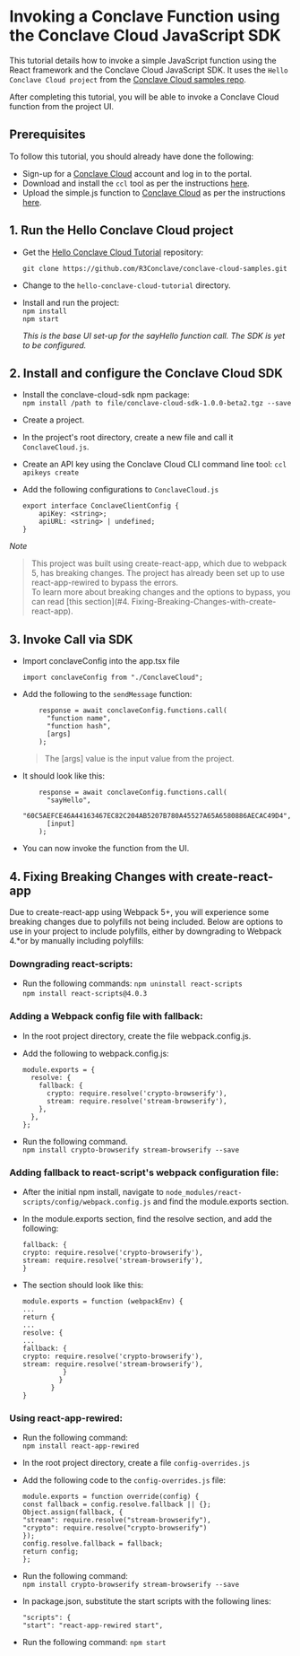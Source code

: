 # Invoking a Conclave Function using the Conclave Cloud JavaScript SDK

This tutorial details how to invoke a simple JavaScript function using the React framework and the Conclave Cloud
JavaScript SDK. It uses the `Hello Conclave Cloud project` from the [Conclave Cloud samples repo](https://github.com/R3Conclave/conclave-cloud-samples/).

After completing this tutorial, you will be able to invoke a Conclave Cloud function from the project UI.

## Prerequisites

To follow this tutorial, you should already have done the following:

- Sign-up for a [Conclave Cloud](https://www.conclave.cloud/) account and log in to the portal.
- Download and install the `ccl` tool as per the instructions [here](index.md).
- Upload the simple.js function to [Conclave Cloud](https://www.conclave.cloud/) as per the instructions [here](creating-your-first-function.md).

## 1. Run the Hello Conclave Cloud project

* Get the [Hello Conclave Cloud Tutorial](https://github.com/R3Conclave/conclave-cloud-samples/) repository:

  ```
  git clone https://github.com/R3Conclave/conclave-cloud-samples.git
  ```

* Change to the `hello-conclave-cloud-tutorial` directory.

* Install and run the project:  
  `npm install`  
  `npm start`

  _This is the base UI set-up for the sayHello function call. The SDK is yet to be configured._

## 2. Install and configure the Conclave Cloud SDK

* Install the conclave-cloud-sdk npm package:  
  `npm install /path to file/conclave-cloud-sdk-1.0.0-beta2.tgz --save`

* Create a project.

* In the project's root directory, create a new file and call it `ConclaveCloud.js`.

* Create an API key using the Conclave Cloud CLI command line tool:
  `ccl apikeys create`

* Add the following configurations to `ConclaveCloud.js`
   ```
   export interface ConclaveClientConfig {
       apiKey: <string>;
       apiURL: <string> | undefined;
   }
   ```

_Note_
 
  > This project was built using create-react-app, which due to webpack 5, has breaking changes. The project has already been set up to use react-app-rewired to bypass the errors.  
  > To learn more about breaking changes and the options to bypass, you can read [this section](#4. Fixing-Breaking-Changes-with-create-react-app).

## 3. Invoke Call via SDK

* Import conclaveConfig into the app.tsx file
  ```
  import conclaveConfig from "./ConclaveCloud";
  ```

* Add the following to the `sendMessage` function:
  ```
      response = await conclaveConfig.functions.call(
        "function name",
        "function hash",
        [args]
      );
  ```

  > The [args] value is the input value from the project.

* It should look like this:
  ```
      response = await conclaveConfig.functions.call(
        "sayHello",
        "60C5AEFCE46A44163467EC82C204AB5207B780A45527A65A6580886AECAC49D4",
        [input]
      );
  ```

* You can now invoke the function from the UI.

## 4. Fixing Breaking Changes with create-react-app

Due to create-react-app using Webpack 5+, you will experience some breaking changes due to polyfills not being included.
Below are options to use in your project to include polyfills, either by downgrading to Webpack 4.\*or by manually
including polyfills:

### Downgrading react-scripts:

* Run the following commands:
  `npm uninstall react-scripts`  
  `npm install react-scripts@4.0.3`

### Adding a Webpack config file with fallback:

* In the root project directory, create the file webpack.config.js.
* Add the following to webpack.config.js:
  ```
  module.exports = {
    resolve: {
      fallback: {
        crypto: require.resolve('crypto-browserify'),
        stream: require.resolve('stream-browserify'),
      },
    },
  };
  ```

* Run the following command.  
  `npm install crypto-browserify stream-browserify --save`

### Adding fallback to react-script's webpack configuration file:

* After the initial npm install, navigate to `node_modules/react-scripts/config/webpack.config.js` and find the
  module.exports section.

* In the module.exports section, find the resolve section, and add the following:
  ```
  fallback: {
  crypto: require.resolve('crypto-browserify'),
  stream: require.resolve('stream-browserify'),
  }
  ```

* The section should look like this:
  ```
  module.exports = function (webpackEnv) {
  ...
  return {
  ...
  resolve: {
  ...
  fallback: {
  crypto: require.resolve('crypto-browserify'),
  stream: require.resolve('stream-browserify'),
            }
           }
         }
  }
  ```

### Using react-app-rewired:

* Run the following command:  
  `npm install react-app-rewired`

* In the root project directory, create a file `config-overrides.js`

* Add the following code to the `config-overrides.js` file:
  ```
  module.exports = function override(config) {
  const fallback = config.resolve.fallback || {};
  Object.assign(fallback, {
  "stream": require.resolve("stream-browserify"),
  "crypto": require.resolve("crypto-browserify")
  });
  config.resolve.fallback = fallback;
  return config;
  };
  ```

* Run the following command:  
  `npm install crypto-browserify stream-browserify --save`

* In package.json, substitute the start scripts with the following lines:
  ```
  "scripts": {
  "start": "react-app-rewired start",
  ```

* Run the following command:
  `npm start`
